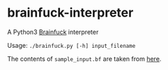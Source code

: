 # brainfuck-interpreter
A Python3 [Brainfuck](https://en.wikipedia.org/wiki/Brainfuck) interpreter

Usage: `./brainfuck.py [-h] input_filename`

The contents of `sample_input.bf` are taken from [here](https://en.wikipedia.org/wiki/Brainfuck#Adding_two_values).
